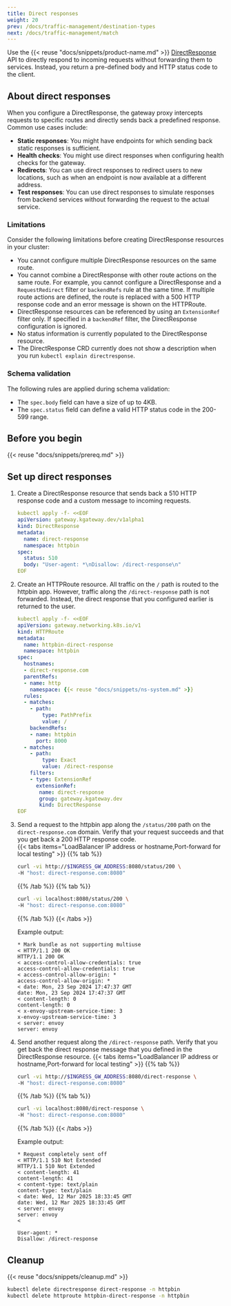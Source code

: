 ```yaml
---
title: Direct responses
weight: 20
prev: /docs/traffic-management/destination-types
next: /docs/traffic-management/match
---
```


Use the {{< reuse "docs/snippets/product-name.md" >}} [DirectResponse](/docs/reference/api/top-level/direct-response/) API to directly respond to incoming requests without forwarding them to services. Instead, you return a pre-defined body and HTTP status code to the client.

## About direct responses

When you configure a DirectResponse, the gateway proxy intercepts requests to specific routes and directly sends back a predefined response. Common use cases include: 

* **Static responses**: You might have endpoints for which sending back static responses is sufficient.
* **Health checks**: You might use direct responses when configuring health checks for the gateway. 
* **Redirects**: You can use direct responses to redirect users to new locations, such as when an endpoint is now available at a different address. 
* **Test responses**: You can use direct responses to simulate responses from backend services without forwarding the request to the actual service. 

### Limitations

Consider the following limitations before creating DirectResponse resources in your cluster: 
* You cannot configure multiple DirectResponse resources on the same route. <!-- If multiple DirectResponse resources are defined on the same route, the route is replaced with a 500 HTTP response code and an error message is shown on the HTTPRoute. -->
* You cannot combine a DirectResponse with other route actions on the same route. For example, you cannot configure a DirectResponse and a `RequestRedirect` filter or `backendRefs` rule at the same time. If multiple route actions are defined, the route is replaced with a 500 HTTP response code and an error message is shown on the HTTPRoute. 
* DirectResponse resources can be referenced by using an `ExtensionRef` filter only. If specified in a `backendRef` filter, the DirectResponse configuration is ignored. 
* No status information is currently populated to the DirectResponse resource.
* The DirectResponse CRD currently does not show a description when you run `kubectl explain directresponse`. 

### Schema validation
The following rules are applied during schema validation: 
* The `spec.body` field can have a size of up to 4KB. 
* The `spec.status` field can define a valid HTTP status code in the 200-599 range. 

## Before you begin

{{< reuse "docs/snippets/prereq.md" >}}

## Set up direct responses 

1. Create a DirectResponse resource that sends back a 510 HTTP response code and a custom message to incoming requests. 
   ```yaml
   kubectl apply -f- <<EOF
   apiVersion: gateway.kgateway.dev/v1alpha1
   kind: DirectResponse
   metadata:
     name: direct-response
     namespace: httpbin
   spec:
     status: 510
     body: "User-agent: *\nDisallow: /direct-response\n"
   EOF
   ```
   
2. Create an HTTPRoute resource. All traffic on the `/` path is routed to the httpbin app. However, traffic along the `/direct-response` path is not forwarded. Instead, the direct response that you configured earlier is returned to the user.
   ```yaml
   kubectl apply -f- <<EOF
   apiVersion: gateway.networking.k8s.io/v1
   kind: HTTPRoute
   metadata:
     name: httpbin-direct-response
     namespace: httpbin
   spec:
     hostnames:
     - direct-response.com
     parentRefs:
     - name: http
       namespace: {{< reuse "docs/snippets/ns-system.md" >}}
     rules:
     - matches:
       - path:
           type: PathPrefix
           value: /
       backendRefs:
       - name: httpbin
         port: 8000
     - matches:
       - path:
           type: Exact
           value: /direct-response
       filters:
       - type: ExtensionRef
         extensionRef:
          name: direct-response
          group: gateway.kgateway.dev
          kind: DirectResponse
   EOF
   ```
   
3. Send a request to the httpbin app along the `/status/200` path on the `direct-response.com` domain. Verify that your request succeeds and that you get back a 200 HTTP response code.  
   {{< tabs items="LoadBalancer IP address or hostname,Port-forward for local testing" >}}
   {{% tab %}}
   ```sh
   curl -vi http://$INGRESS_GW_ADDRESS:8080/status/200 \
   -H "host: direct-response.com:8080"
   ```
   {{% /tab %}}
   {{% tab %}}
   ```sh
   curl -vi localhost:8080/status/200 \
   -H "host: direct-response.com:8080"
   ```
   {{% /tab %}}
   {{< /tabs >}}
   
   Example output: 
   ```
   * Mark bundle as not supporting multiuse
   < HTTP/1.1 200 OK
   HTTP/1.1 200 OK
   < access-control-allow-credentials: true
   access-control-allow-credentials: true
   < access-control-allow-origin: *
   access-control-allow-origin: *
   < date: Mon, 23 Sep 2024 17:47:37 GMT
   date: Mon, 23 Sep 2024 17:47:37 GMT
   < content-length: 0
   content-length: 0
   < x-envoy-upstream-service-time: 3
   x-envoy-upstream-service-time: 3
   < server: envoy
   server: envoy
   ```
   
4. Send another request along the `/direct-response` path. Verify that you get back the direct response message that you defined in the DirectResponse resource. 
   {{< tabs items="LoadBalancer IP address or hostname,Port-forward for local testing" >}}
   {{% tab %}}
   ```sh
   curl -vi http://$INGRESS_GW_ADDRESS:8080/direct-response \
   -H "host: direct-response.com:8080"
   ```
   {{% /tab %}}
   {{% tab %}}
   ```sh
   curl -vi localhost:8080/direct-response \
   -H "host: direct-response.com:8080"
   ```
   {{% /tab %}}
   {{< /tabs >}}
   
   Example output: 
   ```
   * Request completely sent off
   < HTTP/1.1 510 Not Extended
   HTTP/1.1 510 Not Extended
   < content-length: 41
   content-length: 41
   < content-type: text/plain
   content-type: text/plain
   < date: Wed, 12 Mar 2025 18:33:45 GMT
   date: Wed, 12 Mar 2025 18:33:45 GMT
   < server: envoy
   server: envoy
   < 

   User-agent: *
   Disallow: /direct-response
   ```
   
## Cleanup

{{< reuse "docs/snippets/cleanup.md" >}}

```sh
kubectl delete directresponse direct-response -n httpbin
kubectl delete httproute httpbin-direct-response -n httpbin
```
